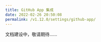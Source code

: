 ```yaml
---
title: GitHub App 集成
date: 2022-02-26 20:50:08
permalink: /v1.12.0/settings/github-app/
---
```

文档建设中，敬请期待……